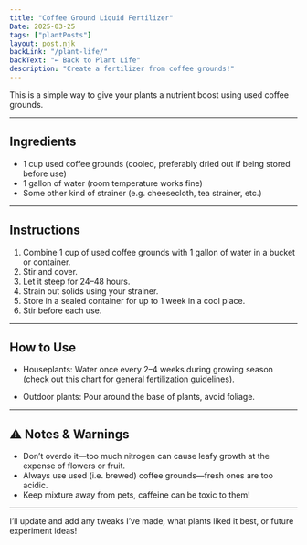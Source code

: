 ```yaml
---
title: "Coffee Ground Liquid Fertilizer"
Date: 2025-03-25
tags: ["plantPosts"]
layout: post.njk
backLink: "/plant-life/"
backText: "← Back to Plant Life"
description: "Create a fertilizer from coffee grounds!"
---
```


This is a simple way to give your plants a nutrient boost using used coffee grounds.

---

## Ingredients

- 1 cup <span class="accent-word">used</span> coffee grounds (cooled, preferably dried out if being stored before use)
- 1 gallon of water (room temperature works fine)
- Some other kind of strainer (e.g. cheesecloth, tea strainer, etc.)

---

## Instructions

1. Combine 1 cup of used coffee grounds with 1 gallon of water in a bucket or container.
2. Stir and cover. 
3. Let it steep for 24–48 hours.
4. Strain out solids using your strainer.
5. Store in a sealed container for up to 1 week in a cool place.
6. Stir before each use.

---

## How to Use

- <span class="accent-word">Houseplants</span>: Water once every 2–4 weeks during growing season 
(check out [<span class="accent-word">this</span>](/plant-posts/plant-fertilization) chart for general fertilization guidelines).

- <span class="accent-word">Outdoor plants</span>: Pour around the base of plants, avoid foliage.

---

## ⚠️ Notes & Warnings

- Don’t overdo it—too much nitrogen can cause leafy growth at the expense of flowers or fruit.
- Always use <span class="acccent-word">used</span> (i.e. brewed) coffee grounds—fresh ones are too acidic.
- Keep mixture away from pets, caffeine can be toxic to them!

---

I’ll update and add any tweaks I’ve made, what plants liked it best, or future experiment ideas!